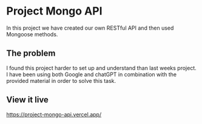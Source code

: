 # Project Mongo API

In this project we have created our own RESTful API and then used Mongoose methods.

## The problem

I found this project harder to set up and understand than last weeks project. I have been using both Google and chatGPT in combination with the provided material in order to solve this task.

## View it live

https://project-mongo-api.vercel.app/

